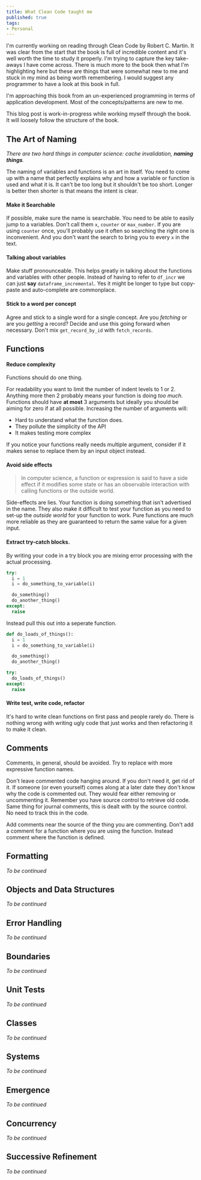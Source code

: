 ```yaml
---
title: What Clean Code taught me
published: true
tags:
- Personal
---
```


I'm currently working on reading through Clean Code by Robert C. Martin. It was clear from the start that the book is full of incredible content and it's well worth the time to study it properly. I'm trying to capture the key take-aways I have come across. There is much more to the book then what I'm highlighting here but these are things that were somewhat new to me and stuck in my mind as being worth remembering. I would suggest any programmer to have a look at this book in full. 

I'm approaching this book from an un-experienced programming in terms of application development. Most of the concepts/patterns are new to me.

This blog post is work-in-progress while working myself through the book. It will loosely follow the structure of the book. 

## The Art of Naming

*There are two hard things in computer science: cache invalidation, **naming things**.*

The naming of variables and functions is an art in itself. You need to come up with a name that perfectly explains why and how a variable or function is used and what it is. It can't be too long but it shouldn't be too short. Longer is better then shorter is that means the intent is clear. 

#### Make it Searchable

If possible, make sure the name is searchable. You need to be able to easily jump to a variables. Don't call them `x`, `counter` or `max_number`. If you are using `counter` once, you'll probably use it often so searching the right one is inconvenient. And you don't want the search to bring you to every `x` in the text. 

#### Talking about variables

Make stuff pronounceable. This helps greatly in talking about the functions and variables with other people. Instead of having to refer to `df_incr` we can just **say** `dataframe_incremental`. Yes it might be longer to type but copy-paste and auto-complete are commonplace.

#### Stick to a word per concept

Agree and stick to a single word for a single concept. Are you *fetching* or are you *getting* a record? Decide and use this going forward when necessary. Don't mix `get_record_by_id` with `fetch_records`.

## Functions

#### Reduce complexity

Functions should do one thing. 

For readability you want to limit the number of indent levels to 1 or 2. Anything more then 2 probably means your function is doing *too much*. Functions should have **at most** 3 arguments but ideally you should be aiming for zero if at all possible. Increasing the number of arguments will:

* Hard to understand what the function does. 
* They pollute the simplicity of the API
* It makes testing more complex 
 
If you notice your functions really needs multiple argument, consider if it makes sense to replace them by an input object instead.

#### Avoid side effects

> In computer science, a function or expression is said to have a side effect if it modifies some state or has an observable interaction with calling functions or the outside world.

Side-effects are lies. Your function is doing something that isn't advertised in the name. They also make it difficult to test your function as you need to set-up the *outside world* for your function to work. Pure functions are much more reliable as they are guaranteed to return the same value for a given input.  

#### Extract try-catch blocks. 

By writing your code in a try block you are mixing error processing with the actual processing.


```python
try:
  i = 1
  i = do_something_to_variable(i)

  do_something()
  do_another_thing()
except:
  raise
```  

Instead pull this out into a seperate function.

```python
def do_loads_of_things():
  i = 1
  i = do_something_to_variable(i)

  do_something()
  do_another_thing()

try:
  do_loads_of_things()
except:
  raise
```

#### Write test, write code, refactor

It's hard to write clean functions on first pass and people rarely do. There is nothing wrong with writing ugly code that just works and then refactoring it to make it clean.

## Comments

Comments, in general, should be avoided. Try to replace with more expressive function names. 

Don't leave commented code hanging around. If you don't need it, get rid of it.  If someone (or even yourself) comes along at a later date they don't know why the code is commented out. They would fear either removing or uncommenting it. Remember you have source control to retrieve old code. Same thing for journal comments, this is dealt with by the source control. No need to track this in the code.

Add comments near the source of the thing you are commenting. Don't add a comment for a function where you are using the function. Instead comment where the function is defined.

## Formatting 

*To be continued*

## Objects and Data Structures

*To be continued*

## Error Handling

*To be continued*

## Boundaries

*To be continued*

## Unit Tests

*To be continued*

## Classes

*To be continued*

## Systems

*To be continued*

## Emergence

*To be continued*

## Concurrency

*To be continued*

## Successive Refinement

*To be continued*


